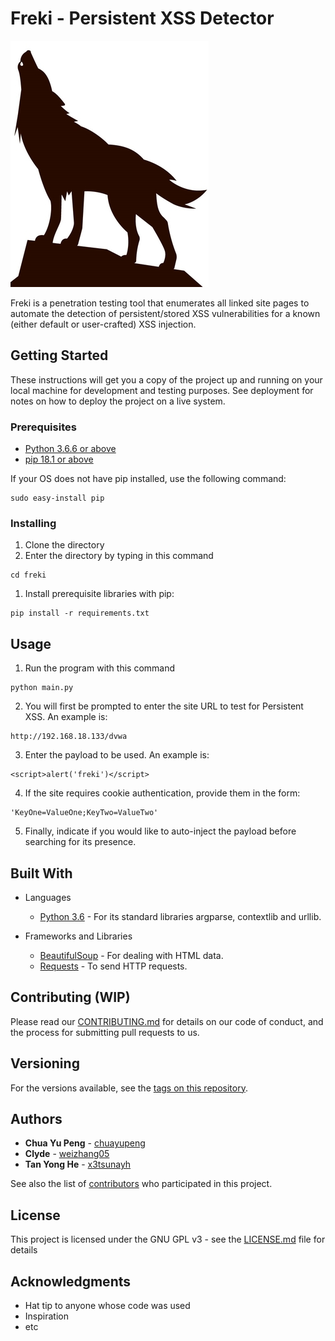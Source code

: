 # Freki - Persistent XSS Detector

![Freki Pic](https://raw.githubusercontent.com/chuayupeng/freki/master/freki.jpg)

Freki is a penetration testing tool that enumerates all linked site pages to automate the detection of persistent/stored XSS vulnerabilities for a known (either default or user-crafted) XSS injection.

## Getting Started

These instructions will get you a copy of the project up and running on your local machine for development and testing purposes. See deployment for notes on how to deploy the project on a live system.

### Prerequisites

* [Python 3.6.6 or above](https://www.python.org/)
* [pip 18.1 or above](https://pypi.org/project/pip/)

If your OS does not have pip installed, use the following command:

```
sudo easy-install pip
```

### Installing

1. Clone the directory
2. Enter the directory by typing in this command

```
cd freki
```

1. Install prerequisite libraries with pip:

```
pip install -r requirements.txt
```

## Usage

1. Run the program with this command

```
python main.py
```

2. You will first be prompted to enter the site URL to test for Persistent XSS. An example is:

```
http://192.168.18.133/dvwa
```

3. Enter the payload to be used. An example is:

```
<script>alert('freki')</script>
```

4. If the site requires cookie authentication, provide them in the form:

```
'KeyOne=ValueOne;KeyTwo=ValueTwo'
```

5. Finally, indicate if you would like to auto-inject the payload before searching for its presence.

## Built With

* Languages
    * [Python 3.6](https://www.python.org/) - For its standard libraries argparse, contextlib and urllib.

* Frameworks and Libraries
    * [BeautifulSoup](https://www.crummy.com/software/BeautifulSoup/bs4/doc/) - For dealing with HTML data.
    * [Requests](http://docs.python-requests.org/en/master/) - To send HTTP requests.


## Contributing (WIP)

Please read our [CONTRIBUTING.md](https://github.com/chuayupeng/freki/blob/master/CONTRIBUTING.md) for details on our code of conduct, and the process for submitting pull requests to us.

## Versioning

For the versions available, see the [tags on this repository](https://github.com/chuayupeng/freki/tags). 

## Authors

* **Chua Yu Peng** - [chuayupeng](https://github.com/chuayupeng)
* **Clyde** - [weizhang05](https://github.com/weizhang05)
* **Tan Yong He** - [x3tsunayh](https://github.com/x3tsunayh)

See also the list of [contributors](https://github.com/chuayupeng/freki/contributors) who participated in this project.

## License

This project is licensed under the GNU GPL v3 - see the [LICENSE.md](LICENSE.md) file for details

## Acknowledgments

* Hat tip to anyone whose code was used
* Inspiration
* etc